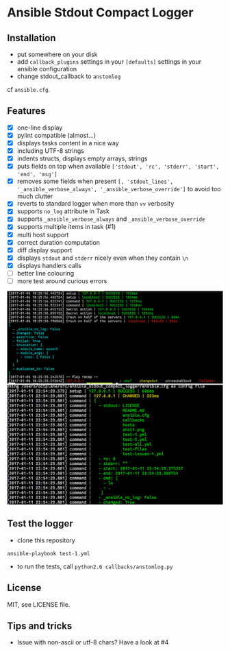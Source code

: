 # Ansible Stdout Compact Logger

## Installation

- put somewhere on your disk
- add `callback_plugins` settings in your `[defaults]` settings in your ansible configuration
- change stdout_callback to `anstomlog`

cf `ansible.cfg`.

## Features
- [x] one-line display
- [x] pylint compatible (almost...)
- [x] displays tasks content in a nice way
- [x] including UTF-8 strings
- [x] indents structs, displays empty arrays, strings
- [x] puts fields on top when available `['stdout', 'rc', 'stderr', 'start', 'end', 'msg']`
- [x] removes some fields when present `[, 'stdout_lines', '_ansible_verbose_always', '_ansible_verbose_override']` to avoid too much clutter
- [x] reverts to standard logger when more than `vv` verbosity
- [x] supports `no_log` attribute in Task
- [x] supports `_ansible_verbose_always` and `_ansible_verbose_override`
- [x] supports multiple items in task (#1)
- [x] multi host support
- [x] correct duration computation
- [x] diff display support
- [x] displays `stdout` and `stderr` nicely even when they contain `\n`
- [x] displays handlers calls
- [ ] better line colouring
- [ ] more test around curious errors

![](shot1.png)
![Stdout Display with multiline outputs](shot2.png)

## Test the logger

- clone this repository
```
ansible-playbook test-1.yml
```
- to run the tests, call `python2.6 callbacks/anstomlog.py`

## License

MIT, see LICENSE file.

## Tips and tricks

- Issue with non-ascii or utf-8 chars? Have a look at #4
